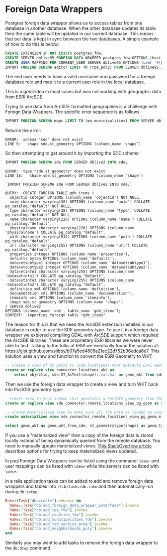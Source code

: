 # Foreign Data Wrappers
Postgres foreign data wrapper allows us to access tables from one database in another database. When the other database updates its table then the same table will be updated in our current database. This means that our data is kept in sync between the two databases. A simple example of how to do this is below:
```SQL
CREATE EXTENSION IF NOT EXISTS postgres_fdw;
CREATE SERVER dblive95 FOREIGN DATA WRAPPER postgres_fdw OPTIONS (host 'db.live.mapc.org', port '5433', dbname 'postgis');"
CREATE USER MAPPING FOR CURRENT_USER SERVER dblive95 OPTIONS (user '#{Rails.application.secrets.foreign_database_username}', password '#{Rails.application.secrets.foreign_database_password}');"
IMPORT FOREIGN SCHEMA editor LIMIT TO (rpa_poly) FROM SERVER dblive95 INTO public;
```

The end user needs to have a valid username and password for a foreign database role and map it to a current user role in the local database.

This is a great idea in most cases but was not working with geographic data from ESRI ArcSDE.

Trying to use data from ArcSDE formatted geographies is a challenge with Foreign Data Wrappers. The specific error sequence is as follows:

```SQL
IMPORT FOREIGN SCHEMA mapc LIMIT TO (ma_municipalities) FROM SERVER dblive2 INTO public;
```
Returns the error:
```
ERROR:  schema "sde" does not exist
LINE 5:   shape sde.st_geometry OPTIONS (column_name 'shape’)
```
So then attempting to get around it by importing the SDE schema:
```SQL
IMPORT FOREIGN SCHEMA sde FROM SERVER dblive2 INTO sde;
```

```
ERROR:  type "sde.st_geometry" does not exist
LINE 18:   shape sde.st_geometry OPTIONS (column_name 'shape’)

`IMPORT FOREIGN SCHEMA sde FROM SERVER dblive2 INTO sde;`
                 ^
QUERY:  CREATE FOREIGN TABLE gdb_items (
  objectid integer OPTIONS (column_name 'objectid') NOT NULL,
  uuid character varying(38) OPTIONS (column_name 'uuid') COLLATE pg_catalog."default" NOT NULL,
  type character varying(38) OPTIONS (column_name 'type') COLLATE pg_catalog."default" NOT NULL,
  name character varying(226) OPTIONS (column_name 'name') COLLATE pg_catalog."default",
  physicalname character varying(226) OPTIONS (column_name 'physicalname') COLLATE pg_catalog."default",
  path character varying(512) OPTIONS (column_name 'path') COLLATE pg_catalog."default",
  url character varying(255) OPTIONS (column_name 'url') COLLATE pg_catalog."default",
  properties integer OPTIONS (column_name 'properties'),
  defaults bytea OPTIONS (column_name 'defaults'),
  datasetsubtype1 integer OPTIONS (column_name 'datasetsubtype1'),
  datasetsubtype2 integer OPTIONS (column_name 'datasetsubtype2'),
  datasetinfo1 character varying(255) OPTIONS (column_name 'datasetinfo1') COLLATE pg_catalog."default",
  datasetinfo2 character varying(255) OPTIONS (column_name 'datasetinfo2') COLLATE pg_catalog."default",
  definition xml OPTIONS (column_name 'definition'),
  documentation xml OPTIONS (column_name 'documentation'),
  iteminfo xml OPTIONS (column_name 'iteminfo'),
  shape sde.st_geometry OPTIONS (column_name 'shape')
) SERVER dblive2
OPTIONS (schema_name 'sde', table_name 'gdb_items');
CONTEXT:  importing foreign table "gdb_items"
```
The reason for this is that we need the ArcSDE extension installed in our database in order to use the SDE geometry type. To use it in a foreign data wrapper we explored compiling GDAL with ArcSDE support which required the ArcSDE libraries. These are proprietary ESRI libraries we were never able to find. Talking to the folks at ESRI we eventually found the solution at: https://gist.github.com/slibby/b07a5ed4805a21ac22d752b96edca6e7. This solution uses a view and function to convert the ESRI Geometry to WKT
```SQL
-- Create a view of my point FC (sde.locations) that extracts Esri Geometry to WKT
create or replace view connector.locations_wkt as 
    select objectid, sde.ST_AsText(shape)::varchar as geom_wkt from sde.locations;
```

Then we use the foreign data wrapper to create a view and turn WKT back into PostGIS geometry type:
```SQL
--create view in your schema that generates a PostGIS geometry from the WKT text
create or replace view sde_connector.remote_locations_view_pg_geom as select *, public.st_geomfromtext(geom_wkt) as shape from sde_connector.remote_locations_view;

-- create materialized view to make sure all the data is loaded to your new db rather than dynamically querying
create materialized view sde_connector_remote_locations_view_pg_geom_m as select * from sde_connector.remote_locations_view_pg_geom;

select geom_wkt as geom_wkt_from_sde, st_geometrytype(shape) as geom_type_in_postgis, shape as postgis_geometry, st_astext(shape) as geom_wkt_from_postgis from  sde_connector_remote_locations_view_pg_geom_m;
```

If you use a "materialized view" then a copy of the foreign data is stored locally instead of being dynamically queried from the remote database. You need to manually update materialized views. [This StackOverflow article](https://stackoverflow.com/questions/29437650/how-can-i-ensure-that-a-materialized-view-is-always-up-to-date) describes options for trying to keep materialized views updated.

In psql Foreign Data Wrappers can be listed using the command: `\dew+` and user mappings can be listed with `\deu+` while the servers can be listed with `\des+`. 

In a rails application tasks can be added to add and remove foreign data wrappers and tables into `/lib/tasks/db.rake` and then automatically run during `db:setup`

```ruby
Rake::Task["db:create"].enhance do
  Rake::Task["db:add_foreign_data_wrapper_interface"].invoke
  Rake::Task["db:add_rpa_fdw"].invoke
  Rake::Task["db:add_counties_fdw"].invoke
  Rake::Task["db:add_municipalities_fdw"].invoke
  Rake::Task["db:add_tod_service_area"].invoke
  Rake::Task["db:add_neighborhoods_poly"].invoke
end
```

Similarly you may want to add tasks to remove the foreign data wrapper to the `db:drop` command.
